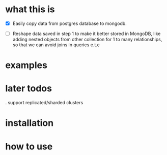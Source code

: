 # what this is

- [x] Easily copy data from postgres database to mongodb.

- [ ] Reshape data saved in step 1 to make it better stored in MongoDB, like adding nested objects from other collection for 1 to many relationships, so that we can avoid joins in queries e.t.c

# examples

# later todos

. support replicated/sharded clusters

# installation

# how to use
